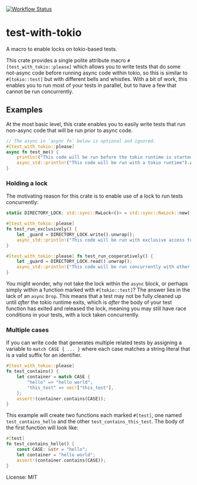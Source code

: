 [![Workflow Status](https://github.com/droundy/test-with-tokio/workflows/main/badge.svg)](https://github.com/droundy/test-with-tokio/actions?query=workflow%3A%22main%22)

# test-with-tokio

A macro to enable locks on tokio-based tests.

This crate provides a single polite attribute macro
`#[test_with_tokio::please]` which allows you to write tests that do some
not-async code before running async code within tokio, so this is similar to
`#[tokio::test]` but with different bells and whistles. With a bit of work,
this enables you to run most of your tests in parallel, but to have a few
that cannot be run concurrently.

## Examples

At the most basic level, this crate enables you to easily write tests that
run non-async code that will be run prior to async code.
```rust
// The async in `async fn` below is optional and ignored.
#[test_with_tokio::please]
async fn test_me() {
    println!("This code will be run before the tokio runtime is started.");
    async_std::println!("This code will be run with a tokio runtime").await;
}
```
### Holding a lock
The motivating reason for this crate is to enable use of a lock to run tests
concurrently:
```rust
static DIRECTORY_LOCK: std::sync::RwLock<()> = std::sync::RwLock::new(());

#[test_with_tokio::please]
fn test_run_exclusively() {
    let _guard = DIRECTORY_LOCK.write().unwrap();
    async_std::println!("This code will be run with exclusive access to the directory.").await;
}

#[test_with_tokio::please] fn test_run_cooperatively() {
    let _guard = DIRECTORY_LOCK.read().unwrap();
    async_std::println!("This code will be run concurrently with other cooperative tests..").await;
}
```
You might wonder, why not take the lock within the `async` block, or perhaps
simply within a function marked with `#[tokio::test]`? The answer lies in
the lack of an `async` `Drop`.  This means that a test may not be fully
cleaned up until *after*  the tokio runtime exits, which is *after* the body
of your test function has exited and released the lock, meaning you may
still have race conditions in your tests, with a lock taken concurrently.

### Multiple cases

If you can write code that generates multiple related tests by assigning a
variable to `match CASE { ... }` where each case matches a string literal
that is a valid suffix for an identifier.
```rust
#[test_with_tokio::please]
fn test_contains() {
    let container = match CASE {
        "hello" => "hello world",
        "this_test" => vec!["this_test"],
    };
    assert!(container.contains(CASE));
}
```
This example will create two functions each marked `#[test]`, one named
`test_contains_hello` and the other `test_contains_this_test`.  The body of
the first function will look like:
```rust
#[test]
fn test_contains_hello() {
    const CASE: &str = "hello";
    let container = "hello world";
    assert!(container.contains(CASE));
}
```


License: MIT
